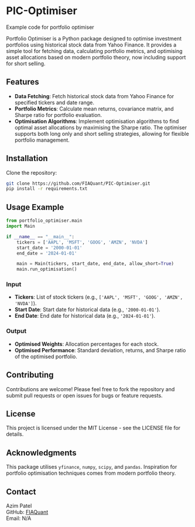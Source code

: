 # PIC-Optimiser

Example code for portfolio optimiser

Portfolio Optimiser is a Python package designed to optimise investment portfolios using historical stock data from Yahoo Finance. It provides a simple tool for fetching data, calculating portfolio metrics, and optimising asset allocations based on modern portfolio theory, now including support for short selling.

## Features

- **Data Fetching**: Fetch historical stock data from Yahoo Finance for specified tickers and date range.
- **Portfolio Metrics**: Calculate mean returns, covariance matrix, and Sharpe ratio for portfolio evaluation.
- **Optimisation Algorithms**: Implement optimisation algorithms to find optimal asset allocations by maximising the Sharpe ratio. The optimiser supports both long only and short selling strategies, allowing for flexible portfolio management.

## Installation

Clone the repository:
```bash
git clone https://github.com/FIAQuant/PIC-Optimiser.git
pip install -r requirements.txt
```

## Usage Example

```python
from portfolio_optimiser.main
import Main

if __name__ == "__main__":
    tickers = ['AAPL', 'MSFT', 'GOOG', 'AMZN', 'NVDA']
    start_date = '2000-01-01'
    end_date = '2024-01-01'

    main = Main(tickers, start_date, end_date, allow_short=True)
    main.run_optimisation()
```

### Input
- **Tickers**: List of stock tickers (e.g., `['AAPL', 'MSFT', 'GOOG', 'AMZN', 'NVDA']`).
- **Start Date**: Start date for historical data (e.g., `'2000-01-01'`).
- **End Date**: End date for historical data (e.g., `'2024-01-01'`).

### Output
- **Optimised Weights**: Allocation percentages for each stock.
- **Optimised Performance**: Standard deviation, returns, and Sharpe ratio of the optimised portfolio.

## Contributing

Contributions are welcome! Please feel free to fork the repository and submit pull requests or open issues for bugs or feature requests.

## License

This project is licensed under the MIT License - see the LICENSE file for details.

## Acknowledgments

This package utilises `yfinance`, `numpy`, `scipy`, and `pandas`. 
Inspiration for portfolio optimisation techniques comes from modern portfolio theory.

## Contact

Azim Patel  
GitHub: [FIAQuant](https://github.com/FIAQuant)  
Email: N/A

